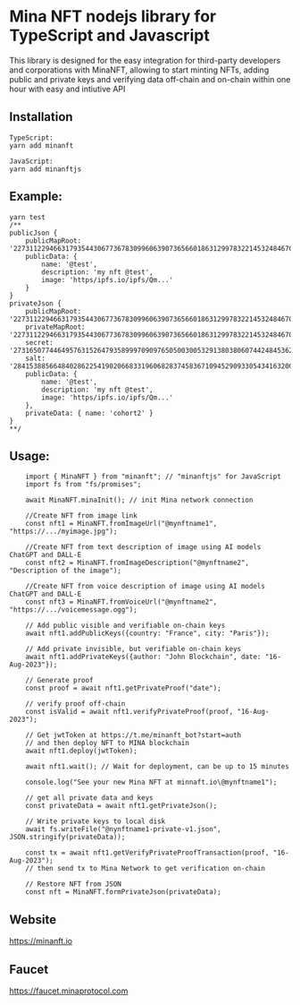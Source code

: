 # Mina NFT nodejs library for TypeScript and Javascript

This library is designed for the easy integration for third-party developers and 
corporations with MinaNFT, allowing to start minting NFTs, adding public and private keys
and verifying data off-chain and on-chain within one hour with easy and intiutive API

## Installation

	TypeScript:
	yarn add minanft
	
	JavaScript:
	yarn add minanftjs
	
## Example:
	yarn test
	/**
	publicJson {
		publicMapRoot: '22731122946631793544306773678309960639073656601863129978322145324846701682624',
		publicData: {
			name: '@test',
			description: 'my nft @test',
			image: 'https/ipfs.io/ipfs/Qm...'
		}
	}
	privateJson {
		publicMapRoot: '22731122946631793544306773678309960639073656601863129978322145324846701682624',
		privateMapRoot: '22731122946631793544306773678309960639073656601863129978322145324846701682624',
		secret: '27316507744649576315264793589997090976505003005329138038060744248453624828573',
		salt: '28415388566484028622541902066833196068283745836710945290933054341632001313105',
		publicData: {
			name: '@test',
			description: 'my nft @test',
			image: 'https/ipfs.io/ipfs/Qm...'
		},
		privateData: { name: 'cohort2' }
	}
	**/
	
## Usage:
```	
	import { MinaNFT } from "minanft"; // "minanftjs" for JavaScript
	import fs from "fs/promises";
	
	await MinaNFT.minaInit(); // init Mina network connection
	
	//Create NFT from image link
	const nft1 = MinaNFT.fromImageUrl("@mynftname1", "https://.../myimage.jpg");
	
	//Create NFT from text description of image using AI models ChatGPT and DALL-E
	const nft2 = MinaNFT.fromImageDescription("@mynftname2", "Description of the image");
	
	//Create NFT from voice description of image using AI models ChatGPT and DALL-E
	const nft3 = MinaNFT.fromVoiceUrl("@mynftname2", "https://.../voicemessage.ogg");
	
	// Add public visible and verifiable on-chain keys
	await nft1.addPublicKeys({country: "France", city: "Paris"});
	
	// Add private invisible, but verifiable on-chain keys
	await nft1.addPrivateKeys({author: "John Blockchain", date: "16-Aug-2023"});
	
	// Generate proof
	const proof = await nft1.getPrivateProof("date");
	
	// verify proof off-chain
	const isValid = await nft1.verifyPrivateProof(proof, "16-Aug-2023");
	
	// Get jwtToken at https://t.me/minanft_bot?start=auth
	// and then deploy NFT to MINA blockchain
	await nft1.deploy(jwtToken);
	
	await nft1.wait(); // Wait for deployment, can be up to 15 minutes
	
	console.log("See your new Mina NFT at minnaft.io\@mynftname1");
	
	// get all private data and keys
	const privateData = await nft1.getPrivateJson(); 
	
	// Write private keys to local disk
	await fs.writeFile("@nynftname1-private-v1.json", JSON.stringify(privateData));
	
	const tx = await nft1.getVerifyPrivateProofTransaction(proof, "16-Aug-2023");
	// then send tx to Mina Network to get verification on-chain
	
	// Restore NFT from JSON 
	const nft = MinaNFT.formPrivateJson(privateData);

```

## Website
https://minanft.io

## Faucet 
https://faucet.minaprotocol.com






